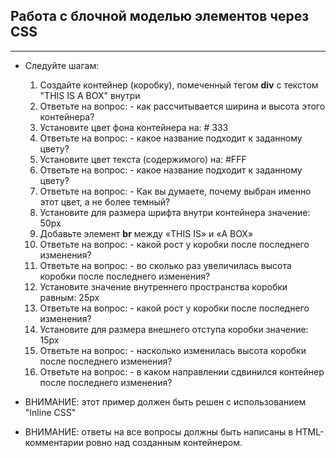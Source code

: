 ## Работа с блочной моделью элементов через CSS

---

* Следуйте шагам:
  1. Создайте контейнер (коробку), помеченный тегом **div** с текстом "THIS IS A BOX" внутри
  2. Ответьте на вопрос: - как рассчитывается ширина и высота этого контейнера?
  3. Установите цвет фона контейнера на: # 333
  4. Ответьте на вопрос: - какое название подходит к заданному цвету?
  5. Установите цвет текста (содержимого) на: #FFF
  6. Ответьте на вопрос: - какое название подходит к заданному цвету?
  7. Ответьте на вопрос: - Как вы думаете, почему выбран именно этот цвет, а не более темный?
  8. Установите для размера шрифта внутри контейнера значение: 50px
  9. Добавьте элемент **br** между «THIS IS» и «A BOX»
  10. Ответьте на вопрос: - какой рост у коробки после последнего изменения?
  11. Ответьте на вопрос: - во сколько раз увеличилась высота коробки после последнего изменения?
  12. Установите значение внутреннего пространства коробки равным: 25px
  13. Ответьте на вопрос: - какой рост у коробки после последнего изменения? 
  15. Установите для размера внешнего отступа коробки значение: 15px
  16. Ответьте на вопрос: - насколько изменилась высота коробки после последнего изменения? 
  17. Ответьте на вопрос: - в каком направлении сдвинился контейнер после последнего изменения?


* ВНИМАНИЕ: этот пример должен быть решен с использованием "Inline CSS"
* ВНИМАНИЕ: ответы на все вопросы должны быть написаны в HTML-комментарии ровно над созданным контейнером.